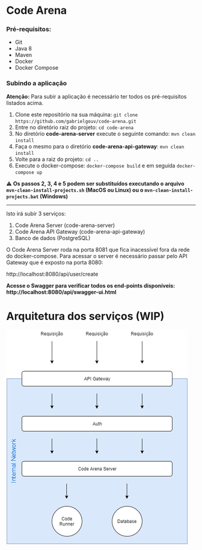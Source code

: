 # Code Arena

### Pré-requisitos:
- Git
- Java 8
- Maven
- Docker
- Docker Compose

### Subindo a aplicação

**Atenção:** Para subir a aplicação é necessário ter todos os pré-requisitos listados acima.

1. Clone este repositório na sua máquina: `git clone https://github.com/gabrielgouv/code-arena.git`
2. Entre no diretório raiz do projeto: `cd code-arena`
3. No diretório **code-arena-server** execute o seguinte comando: `mvn clean install`
4. Faça o mesmo para o diretório **code-arena-api-gateway**: `mvn clean install`
5. Volte para a raiz do projeto: `cd ..`
6. Execute o docker-compose: `docker-compose build` e em seguida `docker-compose up`

⚠️ **Os passos 2, 3, 4 e 5 podem ser substituídos executando o arquivo `mvn-clean-install-projects.sh` (MacOS ou Linux) ou o `mvn-clean-install-projects.bat` (Windows)**

---------

Isto irá subir 3 serviços:
1. Code Arena Server (code-arena-server)
2. Code Arena API Gateway (code-arena-api-gateway)
3. Banco de dados (PostgreSQL)

O Code Arena Server roda na porta 8081 que fica inacessível fora da rede do docker-compose. Para acessar o server é necessário passar pelo API Gateway que é exposto na porta 8080:

http://localhost:8080/api/user/create

**Acesse o Swagger para verificar todos os end-points disponíveis: http://localhost:8080/api/swagger-ui.html**

# Arquitetura dos serviços (WIP)

![Drag Racing](https://github.com/gabrielgouv/code-arena/blob/master/code-arena-docs/services-arch-v1.png?raw=true)
